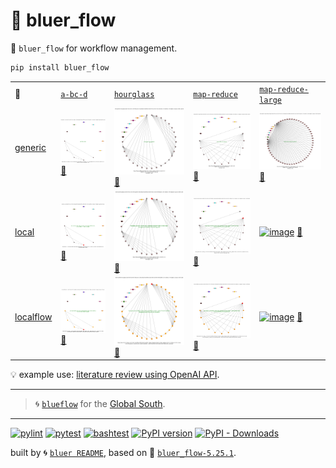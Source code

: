 # 📜 bluer_flow

📜 `bluer_flow` for workflow management.

```bash
pip install bluer_flow
```

|   |   |   |   |   |
| --- | --- | --- | --- | --- |
| 📜 | [`a-bc-d`](./patterns/a-bc-d.dot) | [`hourglass`](./patterns/hourglass.dot) | [`map-reduce`](./patterns/map-reduce.dot) | [`map-reduce-large`](./patterns/map-reduce-large.dot) |
| [generic](./runners/generic.py) | [![image](https://github.com/kamangir/assets/blob/main/bluer_flow-generic-a-bc-d/workflow.gif?raw=true&random=ki5z0p9i78f457qf)](https://github.com/kamangir/assets/blob/main/bluer_flow-generic-a-bc-d/workflow.gif?raw=true&random=ki5z0p9i78f457qf) [🔗](https://github.com/kamangir/assets/blob/main/bluer_flow-generic-a-bc-d/workflow.gif?raw=true&random=ki5z0p9i78f457qf) | [![image](https://github.com/kamangir/assets/blob/main/bluer_flow-generic-hourglass/workflow.gif?raw=true&random=wms5gmy38e54ltnx)](https://github.com/kamangir/assets/blob/main/bluer_flow-generic-hourglass/workflow.gif?raw=true&random=wms5gmy38e54ltnx) [🔗](https://github.com/kamangir/assets/blob/main/bluer_flow-generic-hourglass/workflow.gif?raw=true&random=wms5gmy38e54ltnx) | [![image](https://github.com/kamangir/assets/blob/main/bluer_flow-generic-map-reduce/workflow.gif?raw=true&random=747qrnys1h0h6tff)](https://github.com/kamangir/assets/blob/main/bluer_flow-generic-map-reduce/workflow.gif?raw=true&random=747qrnys1h0h6tff) [🔗](https://github.com/kamangir/assets/blob/main/bluer_flow-generic-map-reduce/workflow.gif?raw=true&random=747qrnys1h0h6tff) | [![image](https://github.com/kamangir/assets/blob/main/bluer_flow-generic-map-reduce-large/workflow.gif?raw=true&random=65fq5ja5harqq5fs)](https://github.com/kamangir/assets/blob/main/bluer_flow-generic-map-reduce-large/workflow.gif?raw=true&random=65fq5ja5harqq5fs) [🔗](https://github.com/kamangir/assets/blob/main/bluer_flow-generic-map-reduce-large/workflow.gif?raw=true&random=65fq5ja5harqq5fs) |
| [local](./runners/local.py) | [![image](https://github.com/kamangir/assets/blob/main/bluer_flow-local-a-bc-d/workflow.gif?raw=true&random=mj8wcavitpxwwy7d)](https://github.com/kamangir/assets/blob/main/bluer_flow-local-a-bc-d/workflow.gif?raw=true&random=mj8wcavitpxwwy7d) [🔗](https://github.com/kamangir/assets/blob/main/bluer_flow-local-a-bc-d/workflow.gif?raw=true&random=mj8wcavitpxwwy7d) | [![image](https://github.com/kamangir/assets/blob/main/bluer_flow-local-hourglass/workflow.gif?raw=true&random=qolnw3sedu2b6lt5)](https://github.com/kamangir/assets/blob/main/bluer_flow-local-hourglass/workflow.gif?raw=true&random=qolnw3sedu2b6lt5) [🔗](https://github.com/kamangir/assets/blob/main/bluer_flow-local-hourglass/workflow.gif?raw=true&random=qolnw3sedu2b6lt5) | [![image](https://github.com/kamangir/assets/blob/main/bluer_flow-local-map-reduce/workflow.gif?raw=true&random=ri7zu9cbfab81dl6)](https://github.com/kamangir/assets/blob/main/bluer_flow-local-map-reduce/workflow.gif?raw=true&random=ri7zu9cbfab81dl6) [🔗](https://github.com/kamangir/assets/blob/main/bluer_flow-local-map-reduce/workflow.gif?raw=true&random=ri7zu9cbfab81dl6) | [![image](https://github.com/kamangir/assets/blob/main/bluer_flow-local-map-reduce-large/workflow.gif?raw=true&random=mnqffuyrb36xzjk3)](https://github.com/kamangir/assets/blob/main/bluer_flow-local-map-reduce-large/workflow.gif?raw=true&random=mnqffuyrb36xzjk3) [🔗](https://github.com/kamangir/assets/blob/main/bluer_flow-local-map-reduce-large/workflow.gif?raw=true&random=mnqffuyrb36xzjk3) |
| [localflow](./runners/localflow.py) | [![image](https://github.com/kamangir/assets/blob/main/bluer_flow-localflow-a-bc-d/workflow.gif?raw=true&random=1d3iljocs86xo7hq)](https://github.com/kamangir/assets/blob/main/bluer_flow-localflow-a-bc-d/workflow.gif?raw=true&random=1d3iljocs86xo7hq) [🔗](https://github.com/kamangir/assets/blob/main/bluer_flow-localflow-a-bc-d/workflow.gif?raw=true&random=1d3iljocs86xo7hq) | [![image](https://github.com/kamangir/assets/blob/main/bluer_flow-localflow-hourglass/workflow.gif?raw=true&random=4k9wyfvh65w2jqni)](https://github.com/kamangir/assets/blob/main/bluer_flow-localflow-hourglass/workflow.gif?raw=true&random=4k9wyfvh65w2jqni) [🔗](https://github.com/kamangir/assets/blob/main/bluer_flow-localflow-hourglass/workflow.gif?raw=true&random=4k9wyfvh65w2jqni) | [![image](https://github.com/kamangir/assets/blob/main/bluer_flow-localflow-map-reduce/workflow.gif?raw=true&random=bgutihkrsbupu349)](https://github.com/kamangir/assets/blob/main/bluer_flow-localflow-map-reduce/workflow.gif?raw=true&random=bgutihkrsbupu349) [🔗](https://github.com/kamangir/assets/blob/main/bluer_flow-localflow-map-reduce/workflow.gif?raw=true&random=bgutihkrsbupu349) | [![image](https://github.com/kamangir/assets/blob/main/bluer_flow-localflow-map-reduce-large/workflow.gif?raw=true&random=b5hge9bi0tuuwkn6)](https://github.com/kamangir/assets/blob/main/bluer_flow-localflow-map-reduce-large/workflow.gif?raw=true&random=b5hge9bi0tuuwkn6) [🔗](https://github.com/kamangir/assets/blob/main/bluer_flow-localflow-map-reduce-large/workflow.gif?raw=true&random=b5hge9bi0tuuwkn6) |

💡 example use: [literature review using OpenAI API](https://github.com/kamangir/openai-commands/tree/main/openai_commands/literature_review).

---

> 🌀 [`blueflow`](https://github.com/kamangir/notebooks-and-scripts) for the [Global South](https://github.com/kamangir/bluer-south).

---


[![pylint](https://github.com/kamangir/bluer-flow/actions/workflows/pylint.yml/badge.svg)](https://github.com/kamangir/bluer-flow/actions/workflows/pylint.yml) [![pytest](https://github.com/kamangir/bluer-flow/actions/workflows/pytest.yml/badge.svg)](https://github.com/kamangir/bluer-flow/actions/workflows/pytest.yml) [![bashtest](https://github.com/kamangir/bluer-flow/actions/workflows/bashtest.yml/badge.svg)](https://github.com/kamangir/bluer-flow/actions/workflows/bashtest.yml) [![PyPI version](https://img.shields.io/pypi/v/bluer-flow.svg)](https://pypi.org/project/bluer-flow/) [![PyPI - Downloads](https://img.shields.io/pypi/dd/bluer-flow)](https://pypistats.org/packages/bluer-flow)

built by 🌀 [`bluer README`](https://github.com/kamangir/bluer-objects/tree/main/bluer_objects/README), based on 📜 [`bluer_flow-5.25.1`](https://github.com/kamangir/bluer-flow).
